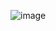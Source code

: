 ![image](https://github.com/Manuellink1409/react-adv/assets/119713955/a29383b9-0b4c-4c15-a51c-23ac99b78dff)

